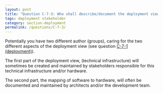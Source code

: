```yaml
---
layout: post
title: "Question C-7-3: Who shall describe/document the deployment view?"
tags: deployment stakeholder
category: section-deployment
permalink: /questions/C-7-3/
---
```


Potentially you have two different author (groups), caring for the two different
aspects of the deployment view (see question [C-7-1 (deployment)](#q-C-7-1)).

The first part of the deployment view, (technical infrastructure) will sometimes be created and maintained by stakeholders responsible for this technical infrastructure and/or hardware.

The second part, the mapping of software to hardware, will often be documented and maintained by architects and/or the development team.
